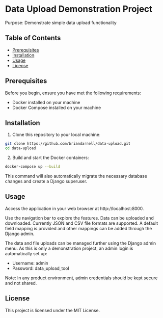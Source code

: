 
# Data Upload Demonstration Project

Purpose: Demonstrate simple data upload functionality


## Table of Contents

- [Prerequisites](#prerequisites)
- [Installation](#installation)
- [Usage](#usage)
- [License](#license)

## Prerequisites

Before you begin, ensure you have met the following requirements:
- Docker installed on your machine
- Docker Compose installed on your machine

## Installation

1. Clone this repository to your local machine:
```bash
git clone https://github.com/briandarnell/data-upload.git
cd data-upload
```

2. Build and start the Docker containers:
```bash
docker-compose up --build
```
This command will also automatically migrate the necessary database changes and create a Django superuser.

## Usage
Access the application in your web browser at http://localhost:8000.

Use the navigation bar to explore the features. Data can be uploaded and downloaded. Currently JSON and CSV file formats are supported. A default field mapping is provided and other mappings can be added through the Django admin.

The data and file uploads can be managed further using the Django admin menu. As this is only a demonstration project, an admin login is automatically set up:
* Username: admin
* Password: data_upload_tool

Note: In any product environment, admin credentials should be kept secure and not shared.

## License
This project is licensed under the MIT License.
